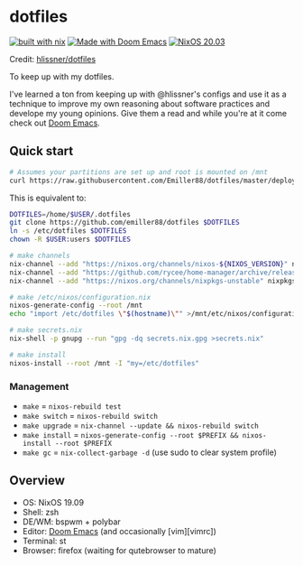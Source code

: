# dotfiles

[![built with nix](https://builtwithnix.org/badge.svg)](https://builtwithnix.org)
[![Made with Doom Emacs](https://img.shields.io/badge/Made_with-Doom_Emacs-blueviolet.svg?style=flat-square&logo=GNU%20Emacs&logoColor=white)](https://github.com/hlissner/doom-emacs)
[![NixOS 20.03](https://img.shields.io/badge/NixOS-v20.03-blue.svg?style=flat-square&logo=NixOS&logoColor=white)](https://nixos.org)

Credit: [hlissner/dotfiles](https://github.com/hlissner/dotfiles)

To keep up with my dotfiles.

I've learned a ton from keeping up with @hlissner's configs and use it as a
technique to improve my own reasoning about software practices and develope my
young opinions. Give them a read and while you're at it come check out [Doom
Emacs][doom-emacs].

## Quick start

```sh
# Assumes your partitions are set up and root is mounted on /mnt
curl https://raw.githubusercontent.com/Emiller88/dotfiles/master/deploy | sh
```

This is equivalent to:

```sh
DOTFILES=/home/$USER/.dotfiles
git clone https://github.com/emiller88/dotfiles $DOTFILES
ln -s /etc/dotfiles $DOTFILES
chown -R $USER:users $DOTFILES

# make channels
nix-channel --add "https://nixos.org/channels/nixos-${NIXOS_VERSION}" nixos
nix-channel --add "https://github.com/rycee/home-manager/archive/release-${NIXOS_VERSION}.tar.gz" home-manager
nix-channel --add "https://nixos.org/channels/nixpkgs-unstable" nixpkgs-unstable

# make /etc/nixos/configuration.nix
nixos-generate-config --root /mnt
echo "import /etc/dotfiles \"$(hostname)\"" >/mnt/etc/nixos/configuration.nix

# make secrets.nix
nix-shell -p gnupg --run "gpg -dq secrets.nix.gpg >secrets.nix"

# make install
nixos-install --root /mnt -I "my=/etc/dotfiles"
```

### Management

- `make` = `nixos-rebuild test`
- `make switch` = `nixos-rebuild switch`
- `make upgrade` = `nix-channel --update && nixos-rebuild switch`
- `make install` = `nixos-generate-config --root $PREFIX && nixos-install --root $PREFIX`
- `make gc` = `nix-collect-garbage -d` (use sudo to clear system profile)

## Overview

- OS: NixOS 19.09
- Shell: zsh
- DE/WM: bspwm + polybar
- Editor: [Doom Emacs][doom-emacs] (and occasionally [vim][vimrc])
- Terminal: st
- Browser: firefox (waiting for qutebrowser to mature)

[doom-emacs]: https://github.com/hlissner/doom-emacs
